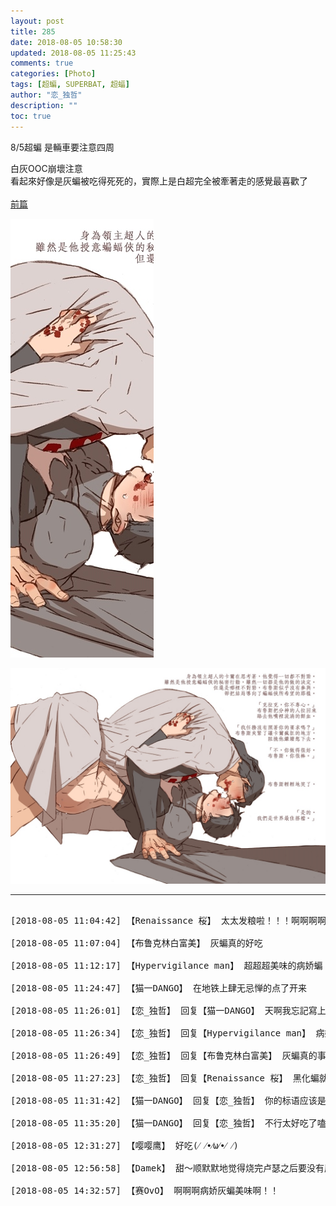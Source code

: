 ```yaml
---
layout: post
title: 285
date: 2018-08-05 10:58:30
updated: 2018-08-05 11:25:43
comments: true
categories: [Photo]
tags: [超蝙, SUPERBAT, 超蝠]
author: "恋_独哲"
description: ""
toc: true
---
```


<p>8/5超蝙&nbsp;是輛車要注意四周</p> 
<p>白灰OOC崩壞注意&nbsp;<br />看起來好像是灰蝙被吃得死死的，實際上是白超完全被牽著走的感覺最喜歡了<br /><br /><a target="_blank" href="http://lianduzhe.lofter.com/post/1d458e50_ef00b790"  >前篇</a></p>

![](https://raw.githubusercontent.com/alicewish/maple50821/master/img_YW5MWVN1NEpoZFVrWWZ3eXNNbGJwRlJvWU5sOTBYUGpkMXQyNHNhT3Yxbkc4R3YwZDBkMmNBPT0.jpg)

![](https://raw.githubusercontent.com/alicewish/maple50821/master/img_YW5MWVN1NEpoZFVrWWZ3eXNNbGJwTk9tYjF3MEZEdDZJbUJQMVlGSlpweWlaL2laNDdSR1hBPT0.jpg)

---

<pre>

[2018-08-05 11:04:42] 【Renaissance 桜】 太太发粮啦！！！啊啊啊啊啊啊好吃✧*｡٩(ˊᗜˋ*)و✧*｡黑化病娇蝙美味极了嗷www

[2018-08-05 11:07:04] 【布鲁克林白富美】 灰蝙真的好吃

[2018-08-05 11:12:17] 【Hypervigilance man】 超超超美味的病娇蝙！

[2018-08-05 11:24:47] 【猫一DANGO】 在地铁上肆无忌惮的点了开来

[2018-08-05 11:26:01] 【恋_独哲】 回复【猫一DANGO】 天啊我忘記寫上警告標語啦XDDDDD!!!!(趕緊補上

[2018-08-05 11:26:34] 【恋_独哲】 回复【Hypervigilance man】 病嬌蝙是真的好吃，突破了下線的蝙蝠真的沒人可以醫

[2018-08-05 11:26:49] 【恋_独哲】 回复【布鲁克林白富美】 灰蝙真的事超級好吃!

[2018-08-05 11:27:23] 【恋_独哲】 回复【Renaissance 桜】 黑化蝙就像是黑巧克力一樣，讓人欲罷不能呀

[2018-08-05 11:31:42] 【猫一DANGO】 回复【恋_独哲】 你的标语应该是内容劲爆

[2018-08-05 11:35:20] 【猫一DANGO】 回复【恋_独哲】 不行太好吃了嗑的停不下来

[2018-08-05 12:31:27] 【嘤嘤鹰】 好吃(⁄ ⁄•⁄ω⁄•⁄ ⁄)

[2018-08-05 12:56:58] 【Damek】 甜～顺默默地觉得烧完卢瑟之后要没有灰蝙一句“well,it had been done”的认同，领主世界可能就不是那样的发展了

[2018-08-05 14:32:57] 【赛OvO】 啊啊啊病娇灰蝙美味啊！！

</pre>